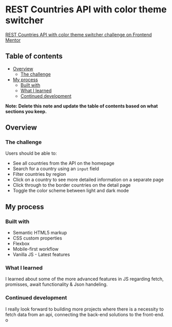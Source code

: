# REST Countries API with color theme switcher

[REST Countries API with color theme switcher challenge on Frontend Mentor](https://www.frontendmentor.io/challenges/rest-countries-api-with-color-theme-switcher-5cacc469fec04111f7b848ca)

## Table of contents

- [Overview](#overview)
  - [The challenge](#the-challenge)
- [My process](#my-process)
  - [Built with](#built-with)
  - [What I learned](#what-i-learned)
  - [Continued development](#continued-development)


**Note: Delete this note and update the table of contents based on what sections you keep.**

## Overview

### The challenge

Users should be able to:

- See all countries from the API on the homepage
- Search for a country using an `input` field
- Filter countries by region
- Click on a country to see more detailed information on a separate page
- Click through to the border countries on the detail page
- Toggle the color scheme between light and dark mode

## My process

### Built with

- Semantic HTML5 markup
- CSS custom properties
- Flexbox
- Mobile-first workflow
- Vanilla JS - Latest features

### What I learned

I learned about some of the more advanced features in JS regarding fetch, promisses, await functionality & Json handeling. 


### Continued development

I really look forward to building more projects where there is a necessity to fetch data from an api, connecting the back-end solutions to the front-end. o
